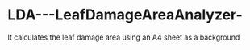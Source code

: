 # LDA---LeafDamageAreaAnalyzer-
It calculates the leaf damage area using an A4 sheet as a background
